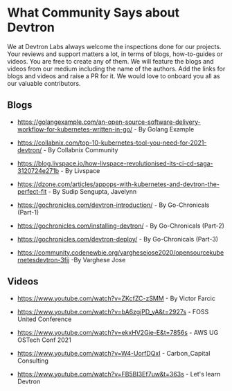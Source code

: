 # What Community Says about Devtron

 We at Devtron Labs always welcome the inspections done for our projects. Your reviews and support matters a lot, in terms of blogs, how-to-guides or videos. You are free to create any of them. We will feature the blogs and videos from our medium including the name of the authors.  Add the links for blogs and videos and raise a PR for it. We would love to onboard you all as our valuable contributors.

## Blogs

* https://golangexample.com/an-open-source-software-delivery-workflow-for-kubernetes-written-in-go/ - By Golang Example

* https://collabnix.com/top-10-kubernetes-tool-you-need-for-2021-devtron/ - By Collabnix Community

* https://blog.livspace.io/how-livspace-revolutionised-its-ci-cd-saga-3120724e271b - By Livspace

* https://dzone.com/articles/appops-with-kubernetes-and-devtron-the-perfect-fit - By Sudip Sengupta, Javelynn

* https://gochronicles.com/devtron-introduction/ - By Go-Chronicals (Part-1)

* https://gochronicles.com/installing-devtron/ - By Go-Chronicals (Part-2)

* https://gochronicles.com/devtron-deploy/ - By Go-Chronicals (Part-3)
* https://community.codenewbie.org/varghesejose2020/opensourcekubernetesdevtron-3fjj -By Varghese Jose


## Videos

* https://www.youtube.com/watch?v=ZKcfZC-zSMM - By Victor Farcic

* https://www.youtube.com/watch?v=bA6zgjPD_yA&t=2927s - FOSS United Conference

* https://www.youtube.com/watch?v=ekxHV2Gje-E&t=7856s - AWS UG OSTech Conf 2021

* https://www.youtube.com/watch?v=W4-UorfDQxI - Carbon_Capital Consulting 

* https://www.youtube.com/watch?v=FB5BI3Ef7uw&t=363s - Let's learn Devtron

